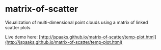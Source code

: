 # matrix-of-scatter
Visualization of multi-dimensional point clouds using a matrix of linked scatter plots

Live demo here: [http://jspaaks.github.io/matrix-of-scatter/temp-plot.html](http://jspaaks.github.io/matrix-of-scatter/temp-plot.html)
